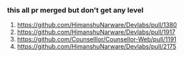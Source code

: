 ### this all pr merged but don't get any level 

1. https://github.com/HimanshuNarware/Devlabs/pull/1380					
2. https://github.com/HimanshuNarware/Devlabs/pull/1917					
3. https://github.com/Counselllor/Counsellor-Web/pull/1191					
4. https://github.com/HimanshuNarware/Devlabs/pull/2175					
